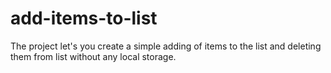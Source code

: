 # add-items-to-list
The project let's you create a simple adding of items to the list and deleting them from list without any local storage.
